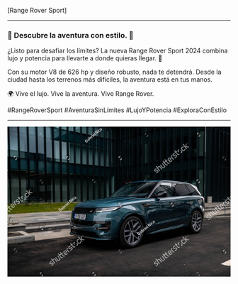 [Range Rover Sport]

---

### 🌟 Descubre la aventura con estilo. 🌟

¿Listo para desafiar los límites? La nueva Range Rover Sport 2024 combina lujo y potencia para llevarte a donde quieras llegar. 🚀

Con su motor V8 de 626 hp y diseño robusto, nada te detendrá. Desde la ciudad hasta los terrenos más difíciles, la aventura está en tus manos.

🌍 Vive el lujo. Vive la aventura. Vive Range Rover.

#RangeRoverSport #AventuraSinLímites #LujoYPotencia #ExploraConEstilo

---

![Range Rover Sport](range1.png)
